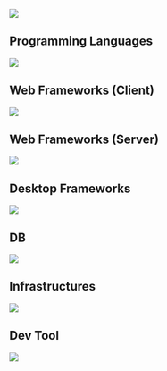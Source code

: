 ![](https://github-readme-stats.vercel.app/api/top-langs?username=hungair0925)

## Programming Languages
![](https://skillicons.dev/icons?i=python,js,typescript)

## Web Frameworks (Client) 
![](https://skillicons.dev/icons?i=react,next)

## Web Frameworks (Server)
![](https://skillicons.dev/icons?i=django,fastapi,flask)

## Desktop Frameworks
![](https://skillicons.dev/icons?i=electron)

## DB
![](https://skillicons.dev/icons?i=postgresql,mysql,redis,dynamodb)

## Infrastructures
![](https://skillicons.dev/icons?i=aws,linux,nginx)

## Dev Tool
![](https://skillicons.dev/icons?i=github,git,vscode,vim,figma)


